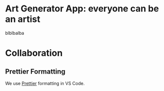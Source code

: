 # Art Generator App: everyone can be an artist

blblbalba

# Collaboration

## Prettier Formatting
We use [Prettier](https://marketplace.visualstudio.com/items?itemName=esbenp.prettier-vscode) formatting in VS Code.
